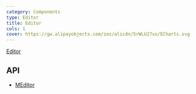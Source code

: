 ```yaml
---
category: Components
type: Editor
title: Editor
cols: 1
cover: https://gw.alipayobjects.com/zos/alicdn/5rWLU27so/ECharts.svg
---
```


[Editor](https://quilljs.com/)

## API

- [MEditor](/api/MEditor)